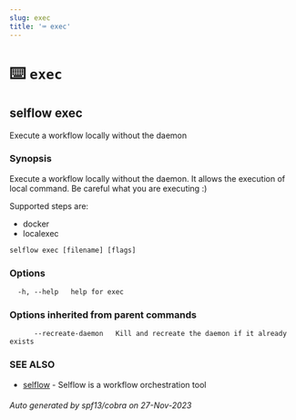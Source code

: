```yaml
---
slug: exec
title: '⌨ exec'
---
```


# ⌨️ `exec`

## selflow exec

Execute a workflow locally without the daemon

### Synopsis

Execute a workflow locally without the daemon.
It allows the execution of local command. Be careful what you are executing :)

Supported steps are:

- docker
- localexec

```
selflow exec [filename] [flags]
```

### Options

```
  -h, --help   help for exec
```

### Options inherited from parent commands

```
      --recreate-daemon   Kill and recreate the daemon if it already exists
```

### SEE ALSO

- [selflow](selflow.md) - Selflow is a workflow orchestration tool

###### Auto generated by spf13/cobra on 27-Nov-2023
